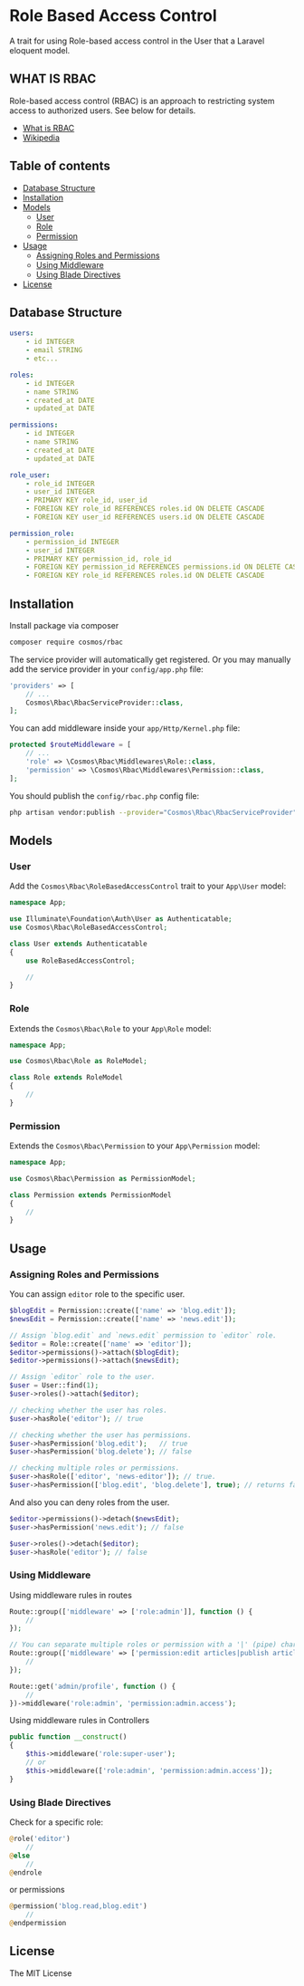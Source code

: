 # Role Based Access Control

A trait for using Role-based access control in the User that a Laravel eloquent model.

## WHAT IS RBAC

Role-based access control (RBAC) is an approach to restricting system access to authorized users. See below for details.

- [What is RBAC](https://www.imperva.com/learn/data-security/role-based-access-control-rbac/)
- [Wikipedia](https://en.wikipedia.org/wiki/Role-based_access_control)

## Table of contents

- [Database Structure](#database-structure)
- [Installation](#installation)
- [Models](#models)
  - [User](#user)
  - [Role](#role)
  - [Permission](#permission)
- [Usage](#usage)
  - [Assigning Roles and Permissions](#assigning-roles-and-permissions)
  - [Using Middleware](#using-middleware)
  - [Using Blade Directives](#using-blade-directives)
- [License](#license)

## Database Structure

``` yaml
users:
    - id INTEGER
    - email STRING
    - etc...

roles:
    - id INTEGER
    - name STRING
    - created_at DATE
    - updated_at DATE

permissions:
    - id INTEGER
    - name STRING
    - created_at DATE
    - updated_at DATE

role_user:
    - role_id INTEGER
    - user_id INTEGER
    - PRIMARY KEY role_id, user_id
    - FOREIGN KEY role_id REFERENCES roles.id ON DELETE CASCADE
    - FOREIGN KEY user_id REFERENCES users.id ON DELETE CASCADE

permission_role:
    - permission_id INTEGER
    - user_id INTEGER
    - PRIMARY KEY permission_id, role_id
    - FOREIGN KEY permission_id REFERENCES permissions.id ON DELETE CASCADE
    - FOREIGN KEY role_id REFERENCES roles.id ON DELETE CASCADE
```

## Installation

Install package via composer

``` sh
composer require cosmos/rbac
```

The service provider will automatically get registered. Or you may manually add the service provider in your `config/app.php` file:

``` php
'providers' => [
    // ...
    Cosmos\Rbac\RbacServiceProvider::class,
];
```

You can add middleware inside your `app/Http/Kernel.php` file:

``` php
protected $routeMiddleware = [
    // ...
    'role' => \Cosmos\Rbac\Middlewares\Role::class,
    'permission' => \Cosmos\Rbac\Middlewares\Permission::class,
];
```

You should publish the `config/rbac.php` config file:

``` sh
php artisan vendor:publish --provider="Cosmos\Rbac\RbacServiceProvider"
```

## Models

### User

Add the `Cosmos\Rbac\RoleBasedAccessControl` trait to your `App\User` model:

``` php
namespace App;

use Illuminate\Foundation\Auth\User as Authenticatable;
use Cosmos\Rbac\RoleBasedAccessControl;

class User extends Authenticatable
{
    use RoleBasedAccessControl;

    //
}
```

### Role

Extends the `Cosmos\Rbac\Role` to your `App\Role` model:

``` php
namespace App;

use Cosmos\Rbac\Role as RoleModel;

class Role extends RoleModel
{
    //
}
```

### Permission

Extends the `Cosmos\Rbac\Permission` to your `App\Permission` model:

``` php
namespace App;

use Cosmos\Rbac\Permission as PermissionModel;

class Permission extends PermissionModel
{
    //
}
```

## Usage

### Assigning Roles and Permissions

You can assign `editor` role to the specific user.

``` php
$blogEdit = Permission::create(['name' => 'blog.edit']);
$newsEdit = Permission::create(['name' => 'news.edit']);

// Assign `blog.edit` and `news.edit` permission to `editor` role.
$editor = Role::create(['name' => 'editor']);
$editor->permissions()->attach($blogEdit);
$editor->permissions()->attach($newsEdit);

// Assign `editor` role to the user.
$user = User::find(1);
$user->roles()->attach($editor);

// checking whether the user has roles.
$user->hasRole('editor'); // true

// checking whether the user has permissions.
$user->hasPermission('blog.edit');   // true
$user->hasPermission('blog.delete'); // false

// checking multiple roles or permissions.
$user->hasRole(['editor', 'news-editor']); // true.
$user->hasPermission(['blog.edit', 'blog.delete'], true); // returns false. second parameter is `requireAll`, default is false.
```

And also you can deny roles from the user.

``` php
$editor->permissions()->detach($newsEdit);
$user->hasPermission('news.edit'); // false

$user->roles()->detach($editor);
$user->hasRole('editor'); // false
```

### Using Middleware

Using middleware rules in routes

``` php
Route::group(['middleware' => ['role:admin']], function () {
    //
});

// You can separate multiple roles or permission with a '|' (pipe) character.
Route::group(['middleware' => ['permission:edit articles|publish articles']], function () {
    //
});

Route::get('admin/profile', function () {
    //
})->middleware('role:admin', 'permission:admin.access');
```

Using middleware rules in Controllers

``` php
public function __construct()
{
    $this->middleware('role:super-user');
    // or
    $this->middleware(['role:admin', 'permission:admin.access']);
}
```

### Using Blade Directives

Check for a specific role:

``` php
@role('editor')
    //
@else
    //
@endrole
```

or permissions

``` php
@permission('blog.read,blog.edit')
    //
@endpermission
```

## License

The MIT License
